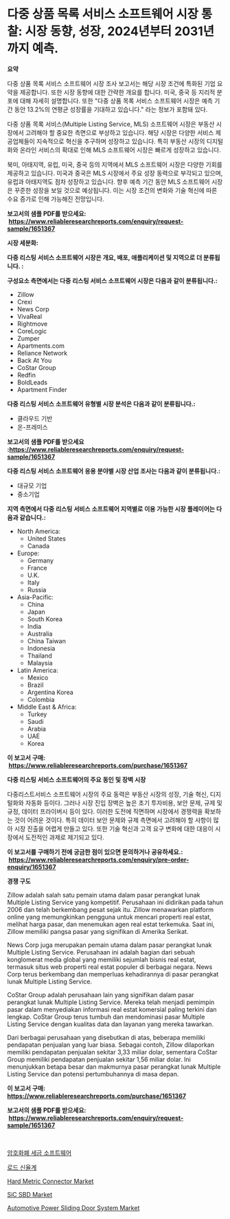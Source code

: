 <p><h1>다중 상품 목록 서비스 소프트웨어 시장 통찰: 시장 동향, 성장, 2024년부터 2031년까지 예측.</h1></p><p><strong>요약</strong></p>
<p><p>다중 상품 목록 서비스 소프트웨어 시장 조사 보고서는 해당 시장 조건에 특화된 기업 요약을 제공합니다. 또한 시장 동향에 대한 간략한 개요를 합니다. 미국, 중국 등 지리적 분포에 대해 자세히 설명합니다. 또한 "다중 상품 목록 서비스 소프트웨어 시장은 예측 기간 동안 13.2%의 연평균 성장률을 기대하고 있습니다." 라는 정보가 포함돼 있다.</p><p>다중 상품 목록 서비스(Multiple Listing Service, MLS) 소프트웨어 시장은 부동산 시장에서 고려해야 할 중요한 측면으로 부상하고 있습니다. 해당 시장은 다양한 서비스 제공업체들이 지속적으로 혁신을 추구하며 성장하고 있습니다. 특히 부동산 시장의 디지털화와 온라인 서비스의 확대로 인해 MLS 소프트웨어 시장은 빠르게 성장하고 있습니다.</p><p>북미, 아태지역, 유럽, 미국, 중국 등의 지역에서 MLS 소프트웨어 시장은 다양한 기회를 제공하고 있습니다. 미국과 중국은 MLS 시장에서 주요 성장 동력으로 부각되고 있으며, 유럽과 아태지역도 점차 성장하고 있습니다. 향후 예측 기간 동안 MLS 소프트웨어 시장은 꾸준한 성장을 보일 것으로 예상됩니다. 이는 시장 조건의 변화와 기술 혁신에 따른 수요 증가로 인해 가능해진 전망입니다.</p></p>
<p><strong>보고서의 샘플 PDF를 받으세요: &nbsp;<a href="https://www.reliableresearchreports.com/enquiry/request-sample/1651367">https://www.reliableresearchreports.com/enquiry/request-sample/1651367</a></strong></p>
<p><strong>시장 세분화:</strong></p>
<p><strong> 다중 리스팅 서비스 소프트웨어 시장은 개요, 배포, 애플리케이션 및 지역으로 더 분류됩니다. :</strong></p>
<p><strong>구성요소 측면에서는 다중 리스팅 서비스 소프트웨어 시장은 다음과 같이 분류됩니다.:</strong></p>
<p><ul><li>Zillow</li><li>Crexi</li><li>News Corp</li><li>VivaReal</li><li>Rightmove</li><li>CoreLogic</li><li>Zumper</li><li>Apartments.com</li><li>Reliance Network</li><li>Back At You</li><li>CoStar Group</li><li>Redfin</li><li>BoldLeads</li><li>Apartment Finder</li></ul></p>
<p><strong> 다중 리스팅 서비스 소프트웨어 유형별 시장 분석은 다음과 같이 분류됩니다.:</strong></p>
<p><ul><li>클라우드 기반</li><li>온-프레미스</li></ul></p>
<p><strong>보고서의 샘플 PDF를 받으세요 :<a href="https://www.reliableresearchreports.com/enquiry/request-sample/1651367">https://www.reliableresearchreports.com/enquiry/request-sample/1651367</a></strong></p>
<p><strong> 다중 리스팅 서비스 소프트웨어 응용 분야별 시장 산업 조사는 다음과 같이 분류됩니다.:</strong></p>
<p><ul><li>대규모 기업</li><li>중소기업</li></ul></p>
<p><strong>지역 측면에서 다중 리스팅 서비스 소프트웨어 지역별로 이용 가능한 시장 플레이어는 다음과 같습니다.:</strong></p>
<p><ul>
    <li>
        North America:
        <ul>
            <li>United States</li>
            <li>Canada</li>
        </ul>
    </li>
    <li>
        Europe:
        <ul>
            <li>Germany</li>
            <li>France</li>
            <li>U.K.</li>
            <li>Italy</li>
            <li>Russia</li>
        </ul>
    </li>
    <li>
        Asia-Pacific:
        <ul>
            <li>China</li>
            <li>Japan</li>
            <li>South Korea</li>
            <li>India</li>
            <li>Australia</li>
            <li>China Taiwan</li>
            <li>Indonesia</li>
            <li>Thailand</li>
            <li>Malaysia</li>
        </ul>
    </li>
    <li>
        Latin America:
        <ul>
            <li>Mexico</li>
            <li>Brazil</li>
            <li>Argentina Korea</li>
            <li>Colombia</li>
        </ul>
    </li>
    <li>
        Middle East & Africa:
        <ul>
            <li>Turkey</li>
            <li>Saudi</li>
            <li>Arabia</li>
            <li>UAE</li>
            <li>Korea</li>
        </ul>
    </li>
    </ul></p>
<p><strong>이 보고서 구매: &nbsp;<a href="https://www.reliableresearchreports.com/purchase/1651367">https://www.reliableresearchreports.com/purchase/1651367</a></strong></p>
<p><strong>다중 리스팅 서비스 소프트웨어의 주요 동인 및 장벽 시장</strong></p>
<p><p>다중리스트서비스 소프트웨어 시장의 주요 동력은 부동산 시장의 성장, 기술 혁신, 디지털화와 자동화 등이다. 그러나 시장 진입 장벽은 높은 초기 투자비용, 보안 문제, 규제 및 규정, 데이터 프라이버시 등이 있다. 이러한 도전에 직면하며 시장에서 경쟁력을 확보하는 것이 어려운 것이다. 특히 데이터 보안 문제와 규제 측면에서 고려해야 할 사항이 많아 시장 진출을 어렵게 만들고 있다. 또한 기술 혁신과 고객 요구 변화에 대한 대응이 시장에서 도전적인 과제로 제기되고 있다.</p></p>
<p><strong>이 보고서를 구매하기 전에 궁금한 점이 있으면 문의하거나 공유하세요.: &nbsp;<a href="https://www.reliableresearchreports.com/enquiry/pre-order-enquiry/1651367">https://www.reliableresearchreports.com/enquiry/pre-order-enquiry/1651367</a></strong></p>
<p><strong>경쟁 구도</strong></p>
<p><p>Zillow adalah salah satu pemain utama dalam pasar perangkat lunak Multiple Listing Service yang kompetitif. Perusahaan ini didirikan pada tahun 2006 dan telah berkembang pesat sejak itu. Zillow menawarkan platform online yang memungkinkan pengguna untuk mencari properti real estat, melihat harga pasar, dan menemukan agen real estat terkemuka. Saat ini, Zillow memiliki pangsa pasar yang signifikan di Amerika Serikat.</p><p>News Corp juga merupakan pemain utama dalam pasar perangkat lunak Multiple Listing Service. Perusahaan ini adalah bagian dari sebuah konglomerat media global yang memiliki sejumlah bisnis real estat, termasuk situs web properti real estat populer di berbagai negara. News Corp terus berkembang dan memperluas kehadirannya di pasar perangkat lunak Multiple Listing Service.</p><p>CoStar Group adalah perusahaan lain yang signifikan dalam pasar perangkat lunak Multiple Listing Service. Mereka telah menjadi pemimpin pasar dalam menyediakan informasi real estat komersial paling terkini dan lengkap. CoStar Group terus tumbuh dan mendominasi pasar Multiple Listing Service dengan kualitas data dan layanan yang mereka tawarkan.</p><p>Dari berbagai perusahaan yang disebutkan di atas, beberapa memiliki pendapatan penjualan yang luar biasa. Sebagai contoh, Zillow dilaporkan memiliki pendapatan penjualan sekitar 3,33 miliar dolar, sementara CoStar Group memiliki pendapatan penjualan sekitar 1,56 miliar dolar. Ini menunjukkan betapa besar dan makmurnya pasar perangkat lunak Multiple Listing Service dan potensi pertumbuhannya di masa depan.</p></p>
<p><strong>이 보고서 구매: &nbsp; <a href="https://www.reliableresearchreports.com/purchase/1651367">https://www.reliableresearchreports.com/purchase/1651367</a></strong></p>
<p><strong>보고서의 샘플 PDF를 받으세요: &nbsp;<a href="https://www.reliableresearchreports.com/enquiry/request-sample/1651367">https://www.reliableresearchreports.com/enquiry/request-sample/1651367</a></strong><strong></strong></p>
<p>&nbsp;</p>
<p><p><a href="https://github.com/vs019sa3m8x/Market-Research-Report-List-1/blob/main/125495810396.md">암호화폐 세금 소프트웨어</a></p><p><a href="https://medium.com/@vlcostes/%ED%99%95%EC%9E%A5%EA%B3%84-%EB%B3%80%EC%9C%84%EA%B3%84-%EC%8B%9C%EC%9E%A5-%EC%A0%84%EB%A7%9D-%EC%82%B0%EC%97%85-%EA%B0%9C%EC%9A%94-%EB%B0%8F-%EC%98%88%EC%B8%A1-2024%EB%85%84%EB%B6%80%ED%84%B0-2031%EB%85%84-f94bc557420b">로드 신율계</a></p><p><a href="https://github.com/redneck06/Market-Research-Report-List-2/blob/main/hard-metric-connector-market.md">Hard Metric Connector Market</a></p><p><a href="https://github.com/nicoletavirag/Market-Research-Report-List-2/blob/main/sic-sbd-market.md">SiC SBD Market</a></p><p><a href="https://issuu.com/reportprime-2/docs/automotive-power-sliding-door-system-market-size-2">Automotive Power Sliding Door System Market</a></p></p>